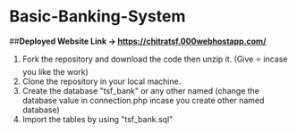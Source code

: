 # Basic-Banking-System
##**Deployed Website Link -> https://chitratsf.000webhostapp.com/**
1. Fork the repository and download the code then unzip it. (Give ⭐ incase you like the work)
2. Clone the repository in your local machine.
3. Create the database "tsf_bank" or any other named (change the database value in connection.php incase you create other named database)
4. Import the tables by using "tsf_bank.sql"
